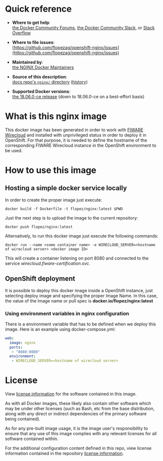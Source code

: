 # Quick reference

-	**Where to get help**:  
	[the Docker Community Forums](https://forums.docker.com/), [the Docker Community Slack](https://blog.docker.com/2016/11/introducing-docker-community-directory-docker-community-slack/), or [Stack Overflow](https://stackoverflow.com/search?q=fiware-wirecloud)

-	**Where to file issues**:  
	[https://github.com/flopezag/openshift-nginx/issues](https://github.com/flopezag/openshift-nginx/issues)

-	**Maintained by**:  
	[the NGINX Docker Maintainers](https://github.com/flopezag/openshift-nginx)

-	**Source of this description**:  
	[docs repo's `nginx/` directory](https://github.com/flopezag/openshift-nginx/blob/master/doc) ([history](https://github.com/flopezag/openshift-nginx/commits/master/doc))

-	**Supported Docker versions**:  
	[the 18.06.0-ce release](https://github.com/docker/docker-ce/releases/tag/v18.06.0-ce) 
	(down to 18.06.0-ce on a best-effort basis)

# What is this nginx image

This docker image has been generated in order to work with [FIWARE Wirecloud](https://hub.docker.com/r/fiware/wirecloud/) 
and installed with unprivileged status in order to deploy it in OpenShift. For that 
purpose, it is needed to define the hostname of the corresponding FIWARE Wirecloud 
instance in the OpenShift environment to be used. 

# How to use this image

## Hosting a simple docker service locally

In order to create the proper image just execute:

```console
docker build -f Dockerfile -t flopez/nginx:latest $PWD
```

Just the next step is to upload the image to the current repository:

```console
docker push flopez/nginx:latest
```

Alternatively, to run this docker image just execute the following commands:

```console
docker run --name <some container name> -e WIRECLOUD_SERVER=<hostname of wirecloud server> <docker image ID>
```

This will create a container listening on port 8080 and connected to the service
*wirecloud.fiware-certification.svc*.

## OpenShift deployment

It is possible to deploy this docker image inside a OpenShift instance, just 
selecting deploy image and specifying the proper Image Name. In this case,
the value of the Image name or pull spec is **docker.io/flopez/nginx:latest**


### Using environment variables in nginx configuration

There is a environment variable that has to be defined when we deploy this 
image. Here is an example using docker-compose.yml:

```yaml
web:
  image: nginx
  ports:
   - "8080:8080"
  environment:
   - WIRECLOUD_SERVER=<hostname of wirecloud server>
```

# License

View [license information](http://nginx.org/LICENSE) for the software contained in this image.

As with all Docker images, these likely also contain other software which may be under 
other licenses (such as Bash, etc from the base distribution, along with any direct or 
indirect dependencies of the primary software being contained).

As for any pre-built image usage, it is the image user's responsibility to ensure that 
any use of this image complies with any relevant licenses for all software contained 
within.

For the additional configuration content defined in this repo, view license information contained in the
repository [license information](https://github.com/flopezag/openshift-nginx/blob/master/LICENSE).